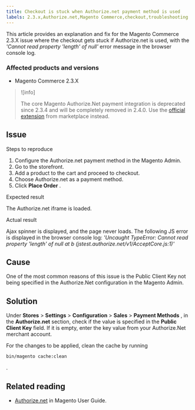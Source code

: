 ```yaml
---
title: Checkout is stuck when Authorize.net payment method is used
labels: 2.3.x,Authorize.net,Magento Commerce,checkout,troubleshooting
---
```


This article provides an explanation and fix for the Magento Commerce 2.3.X issue where the checkout gets stuck if Authorize.net is used, with the *'Cannot read property 'length' of null'* error message in the browser console log.

### Affected products and versions

* Magento Commerce 2.3.X

>![info]
>
>The core Magento Authorize.Net payment integration is deprecated since 2.3.4 and will be completely removed in 2.4.0. Use the [official extension](https://marketplace.magento.com/authorizenet-magento-module-authorizenet.html) from marketplace instead.

## Issue

 <span class="wysiwyg-underline">Steps to reproduce</span>

1. Configure the Authorize.net payment method in the Magento Admin.
1. Go to the storefront.
1. Add a product to the cart and proceed to checkout.
1. Choose Authorize.net as a payment method.
1. Click **Place Order** .

 <span class="wysiwyg-underline">Expected result</span>

The Authorize.net iframe is loaded.

 <span class="wysiwyg-underline">Actual result</span>

Ajax spinner is displayed, and the page never loads.  The following JS error is displayed in the browser console log: *'Uncaught TypeError: Cannot read property 'length' of null at b (jstest.authorize.net/v1/AcceptCore.js:1)'*

## Cause

One of the most common reasons of this issue is the Public Client Key not being specified in the Authorize.Net configuration in the Magento Admin.

## Solution

Under **Stores** > **Settings** > **Configuration** > **Sales** > **Payment Methods** , in the **Authorize.net** section, check if the value is specified in the **Public Client Key** field. If it is empty, enter the key value from your Authorize.Net merchant account.

For the changes to be applied, clean the cache by running

```bash
bin/magento cache:clean
```

.

## Related reading

* [Authorize.net](https://docs.magento.com/user-guide/v2.3/payment/authorize-net.html) in Magento User Guide.
